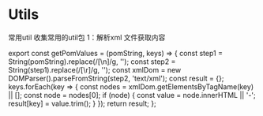 # Utils
常用util
收集常用的util包
1：解析xml 文件获取内容

export const getPomValues = (pomString, keys) => {
    const step1 = String(pomString).replace(/[\n]/g, '');
    const step2 = String(step1).replace(/[\r]/g, '');
    const xmlDom = new DOMParser().parseFromString(step2, 'text/xml');
    const result = {};
    keys.forEach(key => {
        const nodes = xmlDom.getElementsByTagName(key) || [];
        const node = nodes[0];
        if (node) {
            const value = node.innerHTML || '-';
            result[key] = value.trim();
        }
    });
    return result;
};

